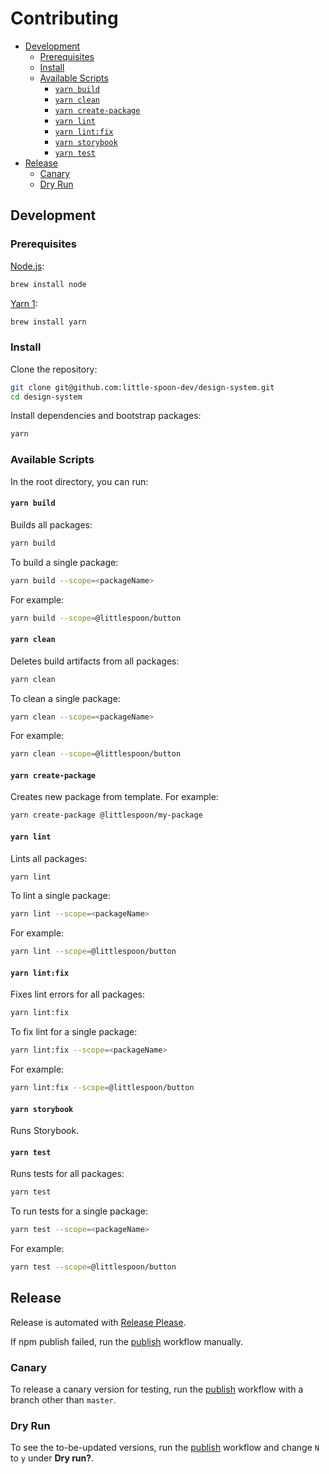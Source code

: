 # Contributing

- [Development](#development)
  - [Prerequisites](#prerequisites)
  - [Install](#install)
  - [Available Scripts](#available-scripts)
    - [`yarn build`](#yarn-build)
    - [`yarn clean`](#yarn-clean)
    - [`yarn create-package`](#yarn-create-package)
    - [`yarn lint`](#yarn-lint)
    - [`yarn lint:fix`](#yarn-lintfix)
    - [`yarn storybook`](#yarn-storybook)
    - [`yarn test`](#yarn-test)
- [Release](#release)
  - [Canary](#canary)
  - [Dry Run](#dry-run)

## Development

### Prerequisites

[Node.js](https://nodejs.org/):

```sh
brew install node
```

[Yarn 1](https://classic.yarnpkg.com/):

```sh
brew install yarn
```

### Install

Clone the repository:

```sh
git clone git@github.com:little-spoon-dev/design-system.git
cd design-system
```

Install dependencies and bootstrap packages:

```sh
yarn
```

### Available Scripts

In the root directory, you can run:

#### `yarn build`

Builds all packages:

```sh
yarn build
```

To build a single package:

```sh
yarn build --scope=<packageName>
```

For example:

```sh
yarn build --scope=@littlespoon/button
```

#### `yarn clean`

Deletes build artifacts from all packages:

```sh
yarn clean
```

To clean a single package:

```sh
yarn clean --scope=<packageName>
```

For example:

```sh
yarn clean --scope=@littlespoon/button
```

#### `yarn create-package`

Creates new package from template. For example:

```sh
yarn create-package @littlespoon/my-package
```

#### `yarn lint`

Lints all packages:

```sh
yarn lint
```

To lint a single package:

```sh
yarn lint --scope=<packageName>
```

For example:

```sh
yarn lint --scope=@littlespoon/button
```

#### `yarn lint:fix`

Fixes lint errors for all packages:

```sh
yarn lint:fix
```

To fix lint for a single package:

```sh
yarn lint:fix --scope=<packageName>
```

For example:

```sh
yarn lint:fix --scope=@littlespoon/button
```

#### `yarn storybook`

Runs Storybook.

#### `yarn test`

Runs tests for all packages:

```sh
yarn test
```

To run tests for a single package:

```sh
yarn test --scope=<packageName>
```

For example:

```sh
yarn test --scope=@littlespoon/button
```

## Release

Release is automated with [Release Please](https://github.com/googleapis/release-please).

If npm publish failed, run the [publish](https://github.com/little-spoon-dev/design-system/actions/workflows/publish.yml) workflow manually.

### Canary

To release a canary version for testing, run the [publish](https://github.com/little-spoon-dev/design-system/actions/workflows/publish.yml) workflow with a branch other than `master`.

### Dry Run

To see the to-be-updated versions, run the [publish](https://github.com/little-spoon-dev/design-system/actions/workflows/publish.yml) workflow and change `N` to `y` under **Dry run?**.
